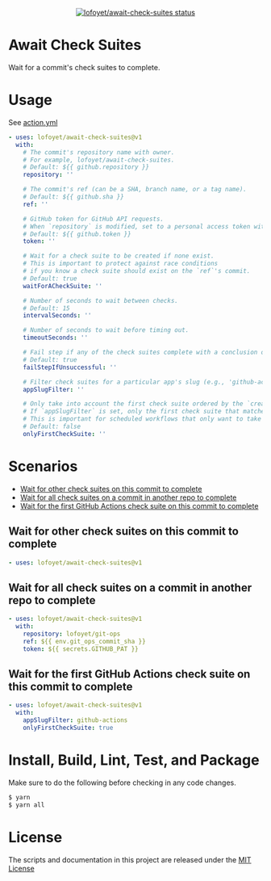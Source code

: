 <p align="center">
  <a href="https://github.com/lofoyet/await-check-suites/actions"><img alt="lofoyet/await-check-suites status" src="https://github.com/lofoyet/await-check-suites/workflows/Test/badge.svg"></a>
</p>

# Await Check Suites

Wait for a commit's check suites to complete.

# Usage

See [action.yml](action.yml)

```yaml
- uses: lofoyet/await-check-suites@v1
  with:
    # The commit's repository name with owner.
    # For example, lofoyet/await-check-suites.
    # Default: ${{ github.repository }}
    repository: ''

    # The commit's ref (can be a SHA, branch name, or a tag name).
    # Default: ${{ github.sha }}
    ref: ''

    # GitHub token for GitHub API requests.
    # When `repository` is modified, set to a personal access token with access to `repository`.
    # Default: ${{ github.token }}
    token: ''

    # Wait for a check suite to be created if none exist.
    # This is important to protect against race conditions
    # if you know a check suite should exist on the `ref`'s commit.
    # Default: true
    waitForACheckSuite: ''

    # Number of seconds to wait between checks.
    # Default: 15
    intervalSeconds: ''

    # Number of seconds to wait before timing out.
    timeoutSeconds: ''

    # Fail step if any of the check suites complete with a conclusion other than 'success'.
    # Default: true
    failStepIfUnsuccessful: ''

    # Filter check suites for a particular app's slug (e.g., 'github-actions').
    appSlugFilter: ''

    # Only take into account the first check suite ordered by the `created_at` timestamp.
    # If `appSlugFilter` is set, only the first check suite that matches the app's slug is taken into account.
    # This is important for scheduled workflows that only want to take into account pushed workflows.
    # Default: false
    onlyFirstCheckSuite: ''
```

# Scenarios

- [Wait for other check suites on this commit to complete](#Wait-for-other-check-suites-on-this-commit-to-complete)
- [Wait for all check suites on a commit in another repo to complete](#Wait-for-all-check-suites-on-a-commit-in-another-repo-to-complete)
- [Wait for the first GitHub Actions check suite on this commit to complete](#Wait-for-the-first-GitHub-Actions-check-suite-on-this-commit-to-complete)

## Wait for other check suites on this commit to complete

```yaml
- uses: lofoyet/await-check-suites@v1
```

## Wait for all check suites on a commit in another repo to complete

```yaml
- uses: lofoyet/await-check-suites@v1
  with:
    repository: lofoyet/git-ops
    ref: ${{ env.git_ops_commit_sha }}
    token: ${{ secrets.GITHUB_PAT }}
```

## Wait for the first GitHub Actions check suite on this commit to complete

```yaml
- uses: lofoyet/await-check-suites@v1
  with:
    appSlugFilter: github-actions
    onlyFirstCheckSuite: true
```

# Install, Build, Lint, Test, and Package

Make sure to do the following before checking in any code changes.

```bash
$ yarn
$ yarn all
```

# License

The scripts and documentation in this project are released under the [MIT License](LICENSE)
